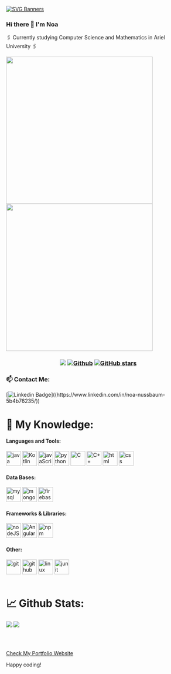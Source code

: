 
[![SVG Banners](https://svg-banners.vercel.app/api?type=typeWriter&text1=Noa%20Nussbaum%20💻&width=800&height=250)](https://github.com/Akshay090/svg-banners)




### Hi there 👋 I'm Noa

<!--
**Noa-Nussbaum/Noa-Nussbaum** is a ✨ _special_ ✨ repository because its `README.md` (this file) appears on your GitHub profile.
![Coffee Please](https://user-images.githubusercontent.com/76524924/147097692-5245941f-17cc-49f9-b6a1-ce4370af114d.gif)
[![SVG Banners](https://svg-banners.vercel.app/api?type=glitch&text1=Noa_Nussbaum&width=1000&height=300)](https://github.com/Akshay090/svg-banners)
[![SVG Banners](https://svg-banners.vercel.app/api?type=typeWriter&text1=Hacker%20Typer%20👨‍💻&width=800&height=400)](https://github.com/Akshay090/svg-banners)

❄️

Here are some ideas to get you started:

<img width="350" img align="center" alt="UML" src="https://user-images.githubusercontent.com/76524924/146986260-11b69533-2c54-4e1f-b367-03ee1cede76c.gif"> 
&theme=dracula

- 🔭 I’m currently working on ...
- 🌱 I’m currently learning ...
- 👯 I’m looking to collaborate on ...
- 🤔 I’m looking for help with ...
- 💬 Ask me about ...
- 📫 How to reach me: ...
- 😄 Pronouns: ...
- ⚡ Fun fact: ...


<a href="https://github.com/anuraghazra/github-readme-stats">
  <img width="400" img align="center" src="https://github-readme-stats.vercel.app/api?username=Noa-Nussbaum&show_icons=true&bg_color=30,0ff1ce,904e95&title_color=fff&text_color=fff)" />
</a>
<a href="https://github.com/anuraghazra/convoychat">
  <img width="400" img align="center" src="https://github-readme-stats.vercel.app/api/top-langs/?username=Noa-Nussbaum&layout=compact&show_icons=true&bg_color=30,e96443,904e95&title_color=fff&text_color=fff" />
</a>

<!You can find me here...>
https://github-readme-stats.vercel.app/api?username=Eldrick99&bg_color=30,0ff1ce,904e95&title_color=fff&text_color=fff)

-->

:paperclips: Currently studying Computer Science and Mathematics in Ariel University :paperclips:



<a href="https://github.com/anuraghazra/github-readme-stats">
  <img width="400" img align="center" src="https://github-readme-stats.vercel.app/api?username=Noa-Nussbaum&show_icons=true&theme=radical" />
</a>
<a href="https://github.com/anuraghazra/convoychat">
  <img width="400" img align="center" src="https://github-readme-stats.vercel.app/api/top-langs/?username=Noa-Nussbaum&layout=compact&show_icons=true&theme=radical" />
</a>


<h3 align="center"> 
  
![](https://visitor-badge.laobi.icu/badge?page_id=6arek212.visitors) 
[![Github](https://img.shields.io/github/followers/6arek212?label=Followers&style=social)](https://github.com/Noa_Nussbaum) 
[![GitHub stars](https://img.shields.io/github/stars/6arek212?label=Stars&style=social)](https://github.com/Noa_Nussbaum)
  
</h3>


<h3> 📫 Contact Me:</h3>



[![Linkedin Badge](https://img.shields.io/badge/linkedin-%230077B5.svg?style=for-the-badge&logo=linkedin&logoColor=white&link=(https://www.linkedin.com/in/noa-nussbaum-5b4b76235/))]((https://www.linkedin.com/in/noa-nussbaum-5b4b76235/))


<h1> 🔬 My Knowledge:</h1>
<h4 align="left">Languages and Tools:</h3>
<p align="left"> 
<span>
    <img src="https://img.shields.io/badge/Java-ED8B00?style=for-the-badge&logo=java&logoColor=white" alt="java" height="40"/>
    <img src="https://img.shields.io/badge/kotlin-%230095D5.svg?style=for-the-badge&logo=kotlin&logoColor=white" alt="Kotlin" height="40"/>
    <img src="https://img.shields.io/badge/javascript-%23323330.svg?style=for-the-badge&logo=javascript&logoColor=%23F7DF1E" alt="javaScript" height="40"/>
    <img src="https://img.shields.io/badge/python-3670A0?style=for-the-badge&logo=python&logoColor=ffdd54" alt="python" height="40"/>
    <img src="https://img.shields.io/badge/c-%2300599C.svg?style=for-the-badge&logo=c&logoColor=white" alt="C" height="40"/>
    <img src="https://img.shields.io/badge/c++-%2300599C.svg?style=for-the-badge&logo=c%2B%2B&logoColor=white" alt="C++" height="40"/>
    <img src="https://img.shields.io/badge/html5-%23E34F26.svg?style=for-the-badge&logo=html5&logoColor=white" alt="html" height="40"/>
    <img src="https://img.shields.io/badge/css3-%231572B6.svg?style=for-the-badge&logo=css3&logoColor=white" alt="css" height="40"/> 
</span>


<h4 align="left">Data Bases:</h4>
<span>
      <img src="https://img.shields.io/badge/mysql-%2300f.svg?style=for-the-badge&logo=mysql&logoColor=white" alt="mysql" height="40"/>
      <img src="https://img.shields.io/badge/MongoDB-%234ea94b.svg?style=for-the-badge&logo=mongodb&logoColor=white" alt="mongodb" height="40"/>
      <img src="https://img.shields.io/badge/firebase-%23039BE5.svg?style=for-the-badge&logo=firebase" alt="firebase" height="40"/>
</span>


<h4 align="left">Frameworks & Libraries:</h3>
<span>
    <img src="https://img.shields.io/badge/Node.js-43853D?style=for-the-badge&logo=node.js&logoColor=white" alt="nodeJS" height="40"/>
    <img src="https://img.shields.io/badge/angular-%23DD0031.svg?style=for-the-badge&logo=angular&logoColor=white" alt="Angular" height="40"/>
    <img src="https://img.shields.io/badge/npm-CB3837?style=for-the-badge&logo=npm&logoColor=white" alt="npm" height="40"/>
</span>


  
<h4 align="left">Other:</h3>
<span>
    <img src="https://img.shields.io/badge/Git-F05032?style=for-the-badge&logo=git&logoColor=white" alt="git" height="40"/>
    <img src="https://img.shields.io/badge/GitHub-100000?style=for-the-badge&logo=github&logoColor=white" alt="github" height="40"/>
    <img src="https://img.shields.io/badge/Linux-FCC624?style=for-the-badge&logo=linux&logoColor=black" alt="linux" height="40"/>
    <img src="https://img.shields.io/badge/Junit5-25A162?style=for-the-badge&logo=junit5&logoColor=white" alt="junit" height="40"/>
</span>
</br></br>
</p>
<h1>📈 Github Stats:</h1>
<a href="https://github.com/anuraghazra/github-readme-stats">
  <img align="center" src="https://github-readme-stats.vercel.app/api/top-langs/?username=6arek212&theme=slateorange&layout=compact" />
</a>
<a href="https://github.com/anuraghazra/convoychat">
  <img align="center" src="https://github-readme-stats.vercel.app/api?username=6arek212&show_icons=true&theme=slateorange&layout=compact&line_height=20" />
</a>

</br></br>

<a href="https://resumesnew-bd421.firebaseapp.com/Jj6rmK32b4WUmKpNs2LK">
 Check My Portfolio Website 
</a>





Happy coding!

